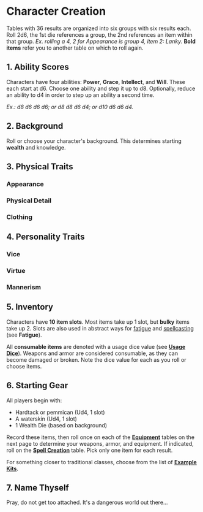 # Character Creation

Tables with 36 results are organized into six groups with six results each. Roll 2d6, the 1st die references a group, the 2nd references an item within that group. *Ex. rolling a 4, 2 for Appearance is group 4, item 2: Lanky.* **Bold items** refer you to another table on which to roll again.

## 1. Ability Scores

Characters have four abilities: **Power**, **Grace**, **Intellect**, and **Will**. These each start at d6. Choose one ability and step it up to d8. Optionally, reduce an ability to d4 in order to step up an ability a second time.

*Ex.: d8 d6 d6 d6; or d8 d8 d6 d4; or d10 d6 d6 d4.*

## 2. Background

Roll or choose your character's background. This determines starting **wealth** and knowledge.

<ol id="backgrounds-list" class="d36-table"></ol>

## 3. Physical Traits

### Appearance

<ol id="appearance-list" class="d36-table"></ol>

### Physical Detail

<ol id="physical-detail-list" class="d36-table"></ol>

### Clothing

<ol id="clothing-list" class="d36-table"></ol>

## 4. Personality Traits

### Vice

<ol id="vice-list" class="d36-table"></ol>

### Virtue

<ol id="virtue-list" class="d36-table"></ol>

### Mannerism

<ol id="mannerism-list" class="d36-table"></ol>

## 5. Inventory

Characters have **10 item slots**. Most items take up 1 slot, but **bulky** items take up 2. Slots are also used in abstract ways for [fatigue](getting-wyrd.md#fatigue) and [spellcasting](magic.md#casting-a-spell) (see **Fatigue**).

All **consumable items** are denoted with a usage dice value (see **[Usage Dice](getting-wyrd.md#usage-dice)**). Weapons and armor are considered consumable, as they can become damaged or broken. Note the dice value for each as you roll or choose items.

## 6. Starting Gear

All players begin with:

- Hardtack or pemmican (Ud4, 1 slot)
- A waterskin (Ud4, 1 slot)
- 1 Wealth Die (based on background) 

Record these items, then roll once on each of the **[Equipment](equipment.md)** tables on the next page to determine your weapons, armor, and equipment. If indicated, roll on the **[Spell Creation](magic.md#spell-creation)** table. Pick only one item for each result.

For something closer to traditional classes, choose from the list of **[Example Kits](equipment.md#example-kits)**.

## 7. Name Thyself

Pray, do not get too attached. It's a dangerous world out there...

<!-- Wyrd JS -->
<script src="./js/index.js" defer></script>